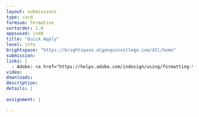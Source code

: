 ```yaml
---
layout: submissions
type: card
formsum: formative
sortorder: 1.0
appsused: indd
title: "Quick Apply"
level: info
brightspace: "https://brightspace.algonquincollege.com/d2l/home"
submission:
links: |
  - Adobe: <a href="https://helpx.adobe.com/indesign/using/formatting-text.html#use_quick_apply" title="Adobe: Quick Apply" target="_blank">Quick Apply</a>
video: 
downloads: 
description: 
details: |
  
assignment: |
  
---
```

